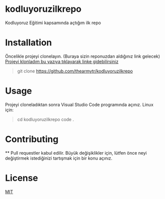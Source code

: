 # kodluyoruzilkrepo
Kodluyoruz Eğitimi kapsamında açtığım ilk repo

# Installation
Öncelikle projeyi clonelayın. (Buraya sizin reponuzdan aldığınız link gelecek)
[Projeyi klonladım bu yazıya tıklayarak linke gidebilirsiniz](https://github.com/thearmytr/kodluyoruzilkrepo)

>git clone https://github.com/thearmytr/kodluyoruzilkrepo

# Usage
Projeyi cloneladıktan sonra Visual Studio Code programında açınız.
Linux için:

>cd kodluyoruzilkrepo
code .

# Contributing
** Pull requestler kabul edilir. Büyük değişiklikler için, lütfen önce neyi değiştirmek istediğinizi tartışmak için bir konu açınız.

# License
[MIT](https://choosealicense.com/licenses/mit/)
